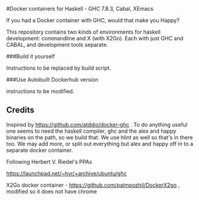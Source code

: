 #Docker containers for Haskell - GHC 7.8.3, Cabal, XEmacs

If you had a Docker container with GHC, would that make you Happy?

This repository contains two kinds of environments for haskell
development: commandline and X
(with X2Go). Each with just GHC and CABAL, and development tools
separate. 




###Build it yourself

Instructions to be replaced by build script. 

###Use Autobuilt Dockerhub version

instructions to be modified.

## Credits


Inspired by https://github.com/atddio/docker-ghc . To do anything useful
one seems to need the haskell compiler, ghc and the alex and happy binaries on the path, so we build
that. We use hlint as well so that's in there too. We may add more, or
split out everything but alex and happy off in to a separate docker
container.

Following Herbert V. Riedel's PPAs

https://launchpad.net/~hvr/+archive/ubuntu/ghc

X2Go docker container - 
https://github.com/paimpozhil/DockerX2go , modified so it does not have
chrome
